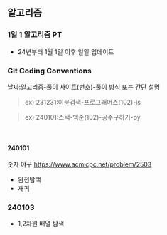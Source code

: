 ## 알고리즘

### 1일 1 알고리즘 PT

- 24년부터 1월 1일 이후 일일 업데이트

### Git Coding Conventions

 날짜:알고리즘-풀이 사이트(번호)-풀이 방식 또는 간단 설명

> ex) 231231:이분검색-프로그래머스(102)-js

> ex) 240101:스택-백준(102)-공주구하기-py


<br/>

#### 240101
숫자 야구
https://www.acmicpc.net/problem/2503

- 완전탐색
- 재귀

### 240103
- 1,2차원 배열 탐색